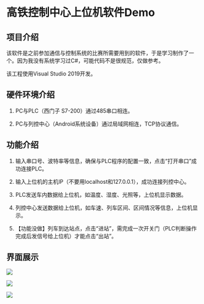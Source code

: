# 高铁控制中心上位机软件Demo

## 项目介绍

该软件是之前参加通信与控制系统的比赛所需要用到的软件，于是学习制作了一个。因为我没有系统学习过C#，可能代码不是很规范，仅做参考。

该工程使用Visual Studio 2019开发。



## 硬件环境介绍

1. PC与PLC（西门子 S7-200）通过485串口相连。

2. PC与列控中心（Android系统设备）通过局域网相连，TCP协议通信。



## 功能介绍

1. 输入串口号、波特率等信息，确保与PLC程序的配置一致，点击“打开串口”成功连接PLC。

2. 输入上位机的主机IP（不要用localhost和127.0.0.1），成功连接列控中心。

3. PLC发送车内数据给上位机，如温度、湿度、光照等，上位机显示数据。

4. 列控中心发送数据给上位机，如车速、列车区间、区间情况等信息，上位机显示。

5. 【功能没做】列车到达站点，点击“进站”，需完成一次开关门（PLC判断操作完成后发信号给上位机）才能点击“出站”。



## 界面展示

![](http://wangpeng-imgsubmit.oss-cn-hangzhou.aliyuncs.com/img/202205262041848.png)

![](http://wangpeng-imgsubmit.oss-cn-hangzhou.aliyuncs.com/img/202205262042466.png)

![](http://wangpeng-imgsubmit.oss-cn-hangzhou.aliyuncs.com/img/202205262042123.png)


